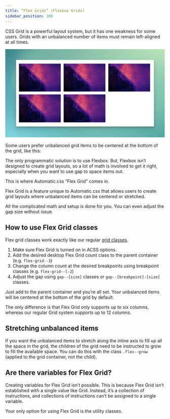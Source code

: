 ```yaml
---
title: “Flex Grids” (Flexbox Grids)
sidebar_position: 100
---
```


CSS Grid is a powerful layout system, but it has one weakness for some users. Grids with an unbalanced number of items must remain left-aligned at all times.

![](img/grid3.webp)

Some users prefer unbalanced grid items to be centered at the bottom of the grid, like this:

The only programmatic solution is to use Flexbox. But, Flexbox isn’t designed to create grid layouts, so a lot of math is involved to get it right, especially when you want to use gap to space items out.

This is where Automatic.css “Flex Grid” comes in.

Flex Grid is a feature unique to Automatic.css that allows users to create grid layouts where unbalanced items can be centered or stretched.

All the complicated math and setup is done for you. You can even adjust the gap size without issue.

## How to use Flex Grid classes

Flex grid classes work exactly like our regular [grid classes](https://automaticcss.com/docs/grid-classes-standard/).

1.  Make sure Flex Grid is turned on in ACSS options.
2.  Add the desired desktop Flex Grid count class to the parent container (e.g. `flex-grid--3`)
3.  Change the column count at the desired breakpoints using breakpoint classes (e.g. `flex-grid--l-2`)
4.  Adjust the gap using `gap--[size]` classes or `gap--[breakpoint]-[size]` classes.

Just add to the parent container and you’re all set. Your unbalanced items will be centered at the bottom of the grid by default.

The only difference is that Flex Grid only supports up to six columns, whereas our regular Grid system supports up to 12 columns.

## Stretching unbalanced items

If you want the unbalanced items to stretch along the inline axis to fill up all the space in the grid, the children of the grid need to be instructed to grow to fill the available space. You can do this with the class `.flex--grow` (applied to the grid container, not the child).

## Are there variables for Flex Grid?

Creating variables for Flex Grid isn’t possible. This is because Flex Grid isn’t established with a single value like Grid. Instead, it’s a collection of instructions, and collections of instructions can’t be assigned to a single variable.

Your only option for using Flex Grid is the utility classes.
